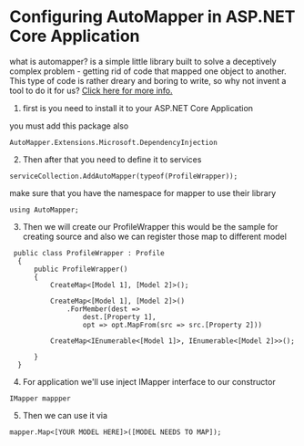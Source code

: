 # Configuring AutoMapper in ASP.NET Core Application

what is automapper? is a simple little library built to solve a deceptively complex problem - getting rid of code that mapped one object to another. This type of code is rather dreary and boring to write, so why not invent a tool to do it for us? [Click here for more info.](https://automapper.org/)

1. first is you need to install it to your ASP.NET Core Application

you must add this package also 
```
AutoMapper.Extensions.Microsoft.DependencyInjection
```

2. Then after that you need to define it to services 

```
serviceCollection.AddAutoMapper(typeof(ProfileWrapper));
```

make sure that you have the namespace for mapper to use their library
```
using AutoMapper;
```
3. Then we will create our ProfileWrapper this would be the sample for creating source
and also we can register those map to different model

```
 public class ProfileWrapper : Profile
  {
      public ProfileWrapper()
      {
          CreateMap<[Model 1], [Model 2]>();

          CreateMap<[Model 1], [Model 2]>()
              .ForMember(dest =>
                  dest.[Property 1],
                  opt => opt.MapFrom(src => src.[Property 2]))
                  
          CreateMap<IEnumerable<[Model 1]>, IEnumerable<[Model 2]>>();

      }
  }
```

4. For application we'll use inject IMapper interface to our constructor

```
IMapper mappper 
```

5. Then we can use it via

```
mapper.Map<[YOUR MODEL HERE]>([MODEL NEEDS TO MAP]);
```
